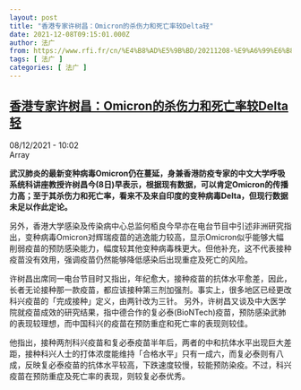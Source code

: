 ```yaml
---
layout: post
title: "香港专家许树昌：Omicron的杀伤力和死亡率较Delta轻"
date: 2021-12-08T09:15:01.000Z
author: 法广
from: https://www.rfi.fr/cn/%E4%B8%AD%E5%9B%BD/20211208-%E9%A6%99%E6%B8%AF%E4%B8%93%E5%AE%B6%E8%AE%B8%E6%A0%91%E6%98%8C-omicron%E7%9A%84%E6%9D%80%E4%BC%A4%E5%8A%9B%E5%92%8C%E6%AD%BB%E4%BA%A1%E7%8E%87%E8%BE%83delta%E8%BD%BB
tags: [ 法广 ]
categories: [ 法广 ]
---
```

<!--1638954901000-->
[香港专家许树昌：Omicron的杀伤力和死亡率较Delta轻](https://www.rfi.fr/cn/%E4%B8%AD%E5%9B%BD/20211208-%E9%A6%99%E6%B8%AF%E4%B8%93%E5%AE%B6%E8%AE%B8%E6%A0%91%E6%98%8C-omicron%E7%9A%84%E6%9D%80%E4%BC%A4%E5%8A%9B%E5%92%8C%E6%AD%BB%E4%BA%A1%E7%8E%87%E8%BE%83delta%E8%BD%BB)
------

<div>
<div>08/12/2021 - 10:02</div>Array<p><strong>                    武汉肺炎的最新变种病毒Omicron仍在蔓延，身兼香港防疫专家的中文大学呼吸系统科讲座教授许树昌今(8日)早表示，根据现有数据，可以肯定Omicron的传播力高；至于其杀伤力和死亡率，看来不及来自印度的变种病毒Delta，但现行数据未足以作此定论。                </strong></p><div >                    <p>另外，香港大学感染及传染病中心总监何栢良今早亦在电台节目中引述非洲研究指出，变种病毒Omicron对辉瑞疫苗的逃逸能力较高，显示Omicron似乎能够大幅削弱疫苗的预防感染能力，幅度较其他变种病毒株更大。但他补充，这不代表接种疫苗没有效用，强调疫苗仍然能够降低感染后出现重症及死亡的风险。</p><p>许树昌出席同一电台节目时又指出，年纪愈大，接种疫苗的抗体水平愈差，因此，长者无论接种那一款疫苗，都应该接种第三剂加强剂。事实上，很多地区已经更改科兴疫苗的「完成接种」定义，由两针改为三针。 另外，许树昌又谈及中大医学院就疫苗成效的研究结果，指中德合作的复必泰(BioNTech)疫苗，预防感染武肺的表现较理想，而中国科兴的疫苗在预防重症和死亡率的表现则较佳。</p><p>他指出，接种两剂科兴疫苗和复必泰疫苗半年后，两者的中和抗体水平出现巨大差距，接种科兴人士的打体浓度能维持「合格水平」只有一成六，而复必泰则有八成，反映复必泰疫苗的抗体水平较高，下跌速度较慢，较能预防染疫。不过，科兴疫苗在预防重症及死亡率的表现，则较复必泰优秀。</p>                                            <div data-selfpromo-newsletter>    </div>    <div data-selfpromo-app>    </div>                </div>
</div>
